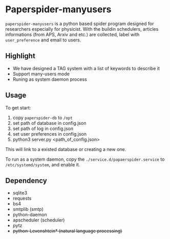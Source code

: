 # Paperspider-manyusers 

`paperspider-manyusers` is a python based spider program designed for researchers especially for physicist. With the buildin schedulers, articles informations (from APS, Arxiv and etc.) are collected, label with `user_preference` and email to users. 

## Highlight

- We have designed a TAG system with a list of keywords to describe it 
- Support many-users mode
- Runing as system daemon process

## Usage

To get start:
1. copy `paperspider-db` to `/opt`
2. set path of database in config.json
3. set path of log in config.json
4. set user preferences in config.json
5. python3 server.py <path_of_config.json> 

This will link to a existed database or creating a new one.

To run as a system daemon, copy the `./service.d/papaerspider.service` to `/etc/systemd/system`, 
and enable it. 

## Dependency

- sqlite3
- requests
- bs4
- smtplib (smtp)
- python-daemon 
- apscheduler (scheduler)
- pytz
- ~~python-Levenshtein* (natural language processing)~~
